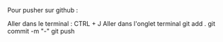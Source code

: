 Pour pusher sur github :
 
 Aller dans le terminal : 
    CTRL + J
    Aller dans l'onglet terminal
git add .
git commit -m "-"
git push
